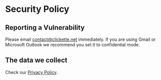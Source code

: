 # Security Policy

## Reporting a Vulnerability

Please email [contact@clickette.net](mailto:contact@clickette.net) immediately. If you are using Gmail or Microsoft Outlook we recommend you set it to confidential mode.

## The data we collect

Check our [Privacy Policy](https://clickette.net/privacy).